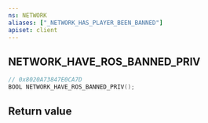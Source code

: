 ```yaml
---
ns: NETWORK
aliases: ["_NETWORK_HAS_PLAYER_BEEN_BANNED"]
apiset: client
---
```

## NETWORK_HAVE_ROS_BANNED_PRIV

```c
// 0x8020A73847E0CA7D
BOOL NETWORK_HAVE_ROS_BANNED_PRIV();
```



## Return value

